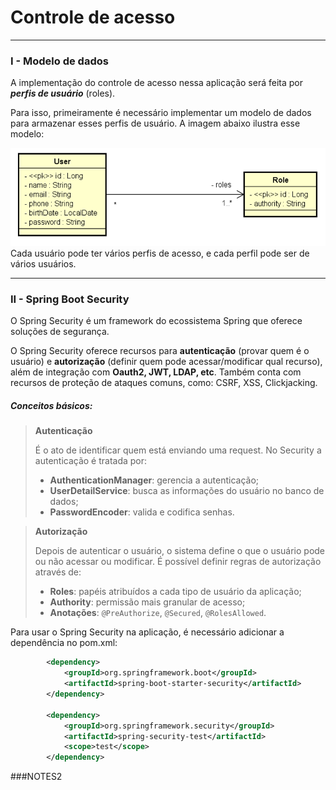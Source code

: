 # Controle de acesso

---
### I - Modelo de dados
A implementação do controle de acesso nessa aplicação será feita por ***perfis de usuário*** (roles).

Para isso, primeiramente é necessário implementar um modelo de dados para armazenar esses perfis de usuário. A
imagem abaixo ilustra esse modelo:

![modelo de dados](user-role.png)
Cada usuário pode ter vários perfis de acesso, e cada perfil pode ser de vários usuários.

---
### II - Spring Boot Security
O Spring Security é um framework do ecossistema Spring que oferece soluções de segurança.

O Spring Security oferece recursos para **autenticação** (provar quem é o usuário) e **autorização** (definir
quem pode acessar/modificar qual recurso), além de integração com **Oauth2, JWT, LDAP, etc**. 
Também conta com recursos de proteção de ataques comuns, como: CSRF, XSS, Clickjacking.

##### Conceitos básicos:
>**Autenticação**
>
> É o ato de identificar quem está enviando uma request. No Security a autenticação é tratada por:
> + **AuthenticationManager**: gerencia a autenticação;
> + **UserDetailService**: busca as informações do usuário no banco de dados;
> + **PasswordEncoder**: valida e codifica senhas.

>**Autorização**
> 
> Depois de autenticar o usuário, o sistema define o que o usuário pode ou não acessar ou modificar. É possível
> definir regras de autorização através de:
> + **Roles**: papéis atribuídos a cada tipo de usuário da aplicação;
> + **Authority**: permissão mais granular de acesso;
> + **Anotações**: `@PreAuthorize`, `@Secured`, `@RolesAllowed`.

Para usar o Spring Security na aplicação, é necessário adicionar a dependência no pom.xml:
```xml
		<dependency>
			<groupId>org.springframework.boot</groupId>
			<artifactId>spring-boot-starter-security</artifactId>
		</dependency>

		<dependency>
			<groupId>org.springframework.security</groupId>
			<artifactId>spring-security-test</artifactId>
			<scope>test</scope>
		</dependency>
```
###NOTES2